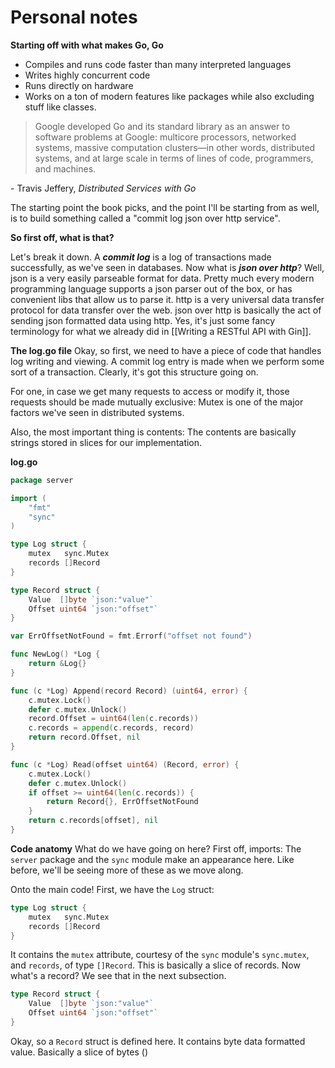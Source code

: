 # Personal notes

**Starting off with what makes Go, Go**

- Compiles and runs code faster than many interpreted languages
- Writes highly concurrent code
- Runs directly on hardware
- Works on a ton of modern features like packages while also excluding stuff like classes.

> Google developed Go and its standard library as an answer to software problems at Google: multicore processors, networked systems, massive computation clusters—in other words, distributed systems, and at large scale in terms of lines of code, programmers, and machines.

\- Travis Jeffery, *Distributed Services with Go*

The starting point the book picks, and the point I'll be starting from as well, is to build something called a "commit log json over http service".

**So first off, what is that?**

Let's break it down. A ***commit log*** is a log of transactions made successfully, as we've seen in databases.
Now what is ***json over http***? Well, json is a very easily parseable format for data. Pretty much every modern programming language supports a json parser out of the box, or has convenient libs that allow us to parse it. http is a very universal data transfer protocol for data transfer over the web. json over http is basically the act of sending json formatted data using http. Yes, it's just some fancy terminology for what we already did in [[Writing a RESTful API with Gin]].


**The log.go file**
Okay, so first, we need to have a piece of code that handles log writing and viewing. A commit log entry is made when we perform some sort of a transaction. Clearly, it's got this structure going on. 

For one, in case we get many requests to access or modify it, those requests should be made mutually exclusive: Mutex is one of the major factors we've seen in distributed systems.

Also, the most important thing is contents: The contents are basically strings stored in slices for our implementation.

**log.go**
```go
package server

import (
	"fmt"
	"sync"
)

type Log struct {
	mutex   sync.Mutex
	records []Record
}

type Record struct {
	Value  []byte `json:"value"`
	Offset uint64 `json:"offset"`
}

var ErrOffsetNotFound = fmt.Errorf("offset not found")

func NewLog() *Log {
	return &Log{}
}

func (c *Log) Append(record Record) (uint64, error) {
	c.mutex.Lock()
	defer c.mutex.Unlock()
	record.Offset = uint64(len(c.records))
	c.records = append(c.records, record)
	return record.Offset, nil
}

func (c *Log) Read(offset uint64) (Record, error) {
	c.mutex.Lock()
	defer c.mutex.Unlock()
	if offset >= uint64(len(c.records)) {
		return Record{}, ErrOffsetNotFound
	}
	return c.records[offset], nil
}
```

**Code anatomy**
What do we have going on here? First off, imports: The `server` package and the `sync` module make an appearance here. Like before, we'll be seeing more of these as we move along.

Onto the main code! First, we have the `Log` struct:
```go
type Log struct {
	mutex   sync.Mutex
	records []Record
}
```
It contains the `mutex` attribute, courtesy of the `sync` module's `sync.mutex`, and `records`, of type `[]Record`. This is basically a slice of records. Now what's a record? We see that in the next subsection.

```go
type Record struct {
	Value  []byte `json:"value"`
	Offset uint64 `json:"offset"`
}
```
Okay, so a `Record` struct is defined here. It contains byte data formatted value. Basically a slice of bytes ()